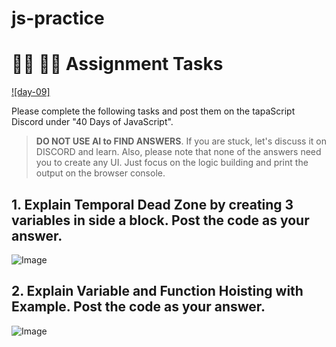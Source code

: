 # js-practice

# **👩‍💻 🧑‍💻 Assignment Tasks**

[![day-09]](https://youtu.be/OqMxh1QdYEg 'Video')

Please complete the following tasks and post them on the tapaScript Discord under "40 Days of JavaScript".

> **DO NOT USE AI to FIND ANSWERS**. If you are stuck, let's discuss it on DISCORD and learn. Also, please note that none of the answers need you to create any UI. Just focus on the logic building and print the output on the browser console.

## 1. Explain Temporal Dead Zone by creating 3 variables in side a block. Post the code as your answer.

![Image](https://github.com/user-attachments/assets/c1deaa7c-9abf-4c5b-a875-1e54bacf3bff)

## 2. Explain Variable and Function Hoisting with Example. Post the code as your answer.

![Image](https://github.com/user-attachments/assets/e268b511-aa90-4929-81ec-b91e1c96bc57)
